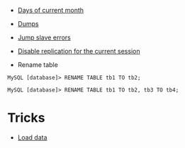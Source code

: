 <!-- TITLE: Mysql -->

* [Days of current month](/mysql/daysofmonth)

* [Dumps](/mysql/dumps)

* [Jump slave errors](mysql/jumpslaveerrors)

* [Disable replication for the current session](mysql/disablereplicationforsession)

* Rename table
```mysql
MySQL [database]> RENAME TABLE tb1 TO tb2;

```
```mysql
MySQL [database]> RENAME TABLE tb1 TO tb2, tb3 TO tb4;
```


# Tricks

* [Load data](mysql/loaddata)